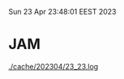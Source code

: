 Sun 23 Apr 23:48:01 EEST 2023
# JAM
<a href='./cache/202304/23_23.log'>./cache/202304/23_23.log</a>
